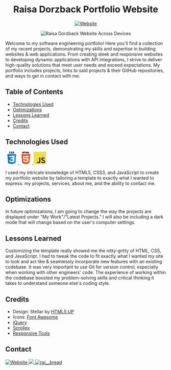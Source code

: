 <h1 align="center">Raisa Dorzback Portfolio Website</h1>
<p align="center"> 
  <a href="https://raisadorzback.netlify.app/" target="blank">
    <img src="https://img.shields.io/badge/Live_Website-Here-625095?&style=for-the-badge" alt="Website">
  </a>
</p>
<p align="center">
	<img width="900" alt="Raisa Dorzback Website Across Devices" src="https://github.com/raisa-d/100DevsHomework/assets/144272001/69ba68ad-e678-499d-bb5a-378baf069950">
</p>
<p>Welcome to my software engineering portfolio! Here you'll find a collection of my recent projects, demonstrating my skills and expertise in building websites & web applications. From creating sleek and responsive websites to developing dynamic applications with API integrations, I strive to deliver high-quality solutions that meet user needs and exceed expectations. My portfolio includes projects, links to said projects & their GitHub repositories, and ways to get in contact with me.</p>

## Table of Contents
- [Technologies Used](#technologies-used)
- [Optimizations](#optimizations)
- [Lessons Learned](#lessons-learned)
- [Credits](#credits)
- [Contact](#contact)

## Technologies Used
<a href="https://www.w3schools.com/css/" target="_blank" rel="noreferrer"> 
	<img src="https://raw.githubusercontent.com/devicons/devicon/master/icons/css3/css3-original-wordmark.svg" alt="css3" width="40" height="40"/> 
</a> 
<a href="https://www.w3.org/html/" target="_blank" rel="noreferrer"> 
	<img src="https://raw.githubusercontent.com/devicons/devicon/master/icons/html5/html5-original-wordmark.svg" alt="html5" width="40" height="40"/> 
</a>
<a href="https://developer.mozilla.org/en-US/docs/Web/JavaScript" target="_blank" rel="noreferrer"> 
    <img src="https://raw.githubusercontent.com/devicons/devicon/master/icons/javascript/javascript-original.svg" alt="javascript" width="40" height="40"/> 
</a> 
<p>I used my intricate knowledge of HTML5, CSS3, and JavaScript to create my portfolio website by tailoring a template to exactly what I wanted to express: my projects, services, about me, and the ability to contact me.</p>

## Optimizations
<p>In future optimizations, I am going to change the way the projects are displayed under "My Work"/"Latest Projects." I will also be including a dark mode that will change based on the user's computer settings.</p>

## Lessons Learned
<p>Customizing the template really showed me the nitty-gritty of HTML, CSS, and JavaScript. I had to tweak the code to fit exactly what I wanted my site to look and act like & seamlessly incorporate new features with an existing codebase. It was very important to use Git for version control, especially when working with other engineers' code. The experience of working within the codebase boosted my problem-solving skills and critical thinking it takes to understand someone else's coding style.</p>

## Credits
<ul>
	<li>Design: Stellar by <a href="https://html5up.net/">HTML5 UP</a></li>
	<li>Icons: <a href="https://fontawesome.com/">Font Awesome</a></li>
	<li><a href="https://jquery.com/">jQuery</a></li>
	<li><a href="https://scrollex-docs.vercel.app/">Scrollex</a></li>
	<li><a href="https://github.com/ajlkn/responsive-tools">Responsive Tools</a></li>
</ul>

## Contact
<p> 
  <a href="https://raisadorzback.netlify.app/" target="blank">
    <img src="https://img.shields.io/badge/Website-563d7c?&style=for-the-badge" alt="Website">
  </a>
  <a href="https://www.linkedin.com/in/raisa-d/">
    <img src="https://img.shields.io/badge/LinkedIn-046E6D?logo=linkedin&style=for-the-badge">
  </a>
  <a href="https://twitter.com/rai__bread" target="blank">
    <img src="https://img.shields.io/badge/Twitter-563d7c?logo=twitter&style=for-the-badge&logoColor=white" alt="rai__bread" />
  </a> 
</p>
